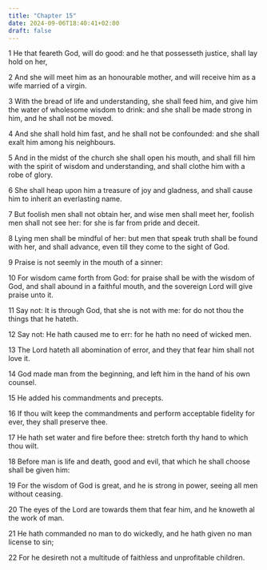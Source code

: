 ```yaml
---
title: "Chapter 15"
date: 2024-09-06T18:40:41+02:00
draft: false
---
```




1 He that feareth God, will do good: and he that possesseth justice, shall lay hold on her,

2 And she will meet him as an honourable mother, and will receive him as a wife married of a virgin.

3 With the bread of life and understanding, she shall feed him, and give him the water of wholesome wisdom to drink: and she shall be made strong in him, and he shall not be moved.

4 And she shall hold him fast, and he shall not be confounded: and she shall exalt him among his neighbours.

5 And in the midst of the church she shall open his mouth, and shall fill him with the spirit of wisdom and understanding, and shall clothe him with a robe of glory.

6 She shall heap upon him a treasure of joy and gladness, and shall cause him to inherit an everlasting name.

7 But foolish men shall not obtain her, and wise men shall meet her, foolish men shall not see her: for she is far from pride and deceit.

8 Lying men shall be mindful of her: but men that speak truth shall be found with her, and shall advance, even till they come to the sight of God.

9 Praise is not seemly in the mouth of a sinner:

10 For wisdom came forth from God: for praise shall be with the wisdom of God, and shall abound in a faithful mouth, and the sovereign Lord will give praise unto it.

11 Say not: It is through God, that she is not with me: for do not thou the things that he hateth.

12 Say not: He hath caused me to err: for he hath no need of wicked men.

13 The Lord hateth all abomination of error, and they that fear him shall not love it.

14 God made man from the beginning, and left him in the hand of his own counsel.

15 He added his commandments and precepts.

16 If thou wilt keep the commandments and perform acceptable fidelity for ever, they shall preserve thee.

17 He hath set water and fire before thee: stretch forth thy hand to which thou wilt.

18 Before man is life and death, good and evil, that which he shall choose shall be given him:

19 For the wisdom of God is great, and he is strong in power, seeing all men without ceasing.

20 The eyes of the Lord are towards them that fear him, and he knoweth al the work of man.

21 He hath commanded no man to do wickedly, and he hath given no man license to sin;

22 For he desireth not a multitude of faithless and unprofitable children.

